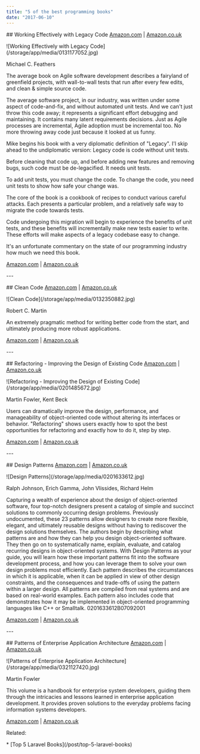 ```yaml
---
title: "5 of the best programming books"
date: "2017-06-10"
---
```


\## Working Effectively with Legacy Code [Amazon.com](https://www.amazon.com/gp/product/0131177052/ref=as_li_tl?ie=UTF8&tag=michaelbrooks-20&camp=1789&creative=9325&linkCode=as2&creativeASIN=0131177052&linkId=141de70c0206cc75b09a62a95d0679e7) | [Amazon.co.uk](https://www.amazon.co.uk/gp/product/B005OYHF0A/ref=as_li_tl?ie=UTF8&tag=wedeuk05-21&camp=1634&creative=6738&linkCode=as2&creativeASIN=B005OYHF0A&linkId=649ae44575d09f6754decf1da6e0b0aa)

!\[Working Effectively with Legacy Code\](/storage/app/media/0131177052.jpg)

Michael C. Feathers

The average book on Agile software development describes a fairyland of greenfield projects, with wall-to-wall tests that run after every few edits, and clean & simple source code.

The average software project, in our industry, was written under some aspect of code-and-fix, and without automated unit tests. And we can't just throw this code away; it represents a significant effort debugging and maintaining. It contains many latent requirements decisions. Just as Agile processes are incremental, Agile adoption must be incremental too. No more throwing away code just because it looked at us funny.

Mike begins his book with a very diplomatic definition of "Legacy". I'l skip ahead to the undiplomatic version: Legacy code is code without unit tests.

Before cleaning that code up, and before adding new features and removing bugs, such code must be de-legacified. It needs unit tests.

To add unit tests, you must change the code. To change the code, you need unit tests to show how safe your change was.

The core of the book is a cookbook of recipes to conduct various careful attacks. Each presents a particular problem, and a relatively safe way to migrate the code towards tests.

Code undergoing this migration will begin to experience the benefits of unit tests, and these benefits will incrementally make new tests easier to write. These efforts will make aspects of a legacy codebase easy to change.

It's an unfortunate commentary on the state of our programming industry how much we need this book.

[Amazon.com](https://www.amazon.com/gp/product/0131177052/ref=as_li_tl?ie=UTF8&tag=michaelbrooks-20&camp=1789&creative=9325&linkCode=as2&creativeASIN=0131177052&linkId=141de70c0206cc75b09a62a95d0679e7) | [Amazon.co.uk](https://www.amazon.co.uk/gp/product/B005OYHF0A/ref=as_li_tl?ie=UTF8&tag=wedeuk05-21&camp=1634&creative=6738&linkCode=as2&creativeASIN=B005OYHF0A&linkId=649ae44575d09f6754decf1da6e0b0aa)

\---

\## Clean Code [Amazon.com](https://www.amazon.com/gp/product/0132350882/ref=as_li_tl?ie=UTF8&tag=michaelbrooks-20&camp=1789&creative=9325&linkCode=as2&creativeASIN=0132350882&linkId=608ae6a39a076017f60898ca05140f6f) | [Amazon.co.uk](https://www.amazon.co.uk/gp/product/0132350882/ref=as_li_tl?ie=UTF8&tag=wedeuk05-21&camp=1634&creative=6738&linkCode=as2&creativeASIN=0132350882&linkId=24442b08823bdb85bcdc3fa065fa64d0)

!\[Clean Code\](/storage/app/media/0132350882.jpg)

Robert C. Martin

An extremely pragmatic method for writing better code from the start, and ultimately producing more robust applications.

[Amazon.com](https://www.amazon.com/gp/product/0132350882/ref=as_li_tl?ie=UTF8&tag=michaelbrooks-20&camp=1789&creative=9325&linkCode=as2&creativeASIN=0132350882&linkId=608ae6a39a076017f60898ca05140f6f) | [Amazon.co.uk](https://www.amazon.co.uk/gp/product/0132350882/ref=as_li_tl?ie=UTF8&tag=wedeuk05-21&camp=1634&creative=6738&linkCode=as2&creativeASIN=0132350882&linkId=24442b08823bdb85bcdc3fa065fa64d0)

\---

\## Refactoring - Improving the Design of Existing Code [Amazon.com](https://www.amazon.com/gp/product/0201485672/ref=as_li_tl?ie=UTF8&tag=michaelbrooks-20&camp=1789&creative=9325&linkCode=as2&creativeASIN=0201485672&linkId=00b05ee464d1e15ef958c607c30812c4) | [Amazon.co.uk](https://www.amazon.co.uk/gp/product/0201485672/ref=as_li_tl?ie=UTF8&tag=wedeuk05-21&camp=1634&creative=6738&linkCode=as2&creativeASIN=0201485672&linkId=3e20422c025bd9f504f2673c122151bd)

!\[Refactoring - Improving the Design of Existing Code\](/storage/app/media/0201485672.jpg)

Martin Fowler, Kent Beck

Users can dramatically improve the design, performance, and manageability of object-oriented code without altering its interfaces or behavior. "Refactoring" shows users exactly how to spot the best opportunities for refactoring and exactly how to do it, step by step.

[Amazon.com](https://www.amazon.com/gp/product/0201485672/ref=as_li_tl?ie=UTF8&tag=michaelbrooks-20&camp=1789&creative=9325&linkCode=as2&creativeASIN=0201485672&linkId=00b05ee464d1e15ef958c607c30812c4) | [Amazon.co.uk](https://www.amazon.co.uk/gp/product/0201633612/ref=as_li_tl?ie=UTF8&tag=wedeuk05-21&camp=1634&creative=6738&linkCode=as2&creativeASIN=0201633612&linkId=42806aed069b703b91e6e2278934cf0d)

\---

\## Design Patterns [Amazon.com](https://www.amazon.com/gp/product/0201633612/ref=as_li_tl?ie=UTF8&tag=michaelbrooks-20&camp=1789&creative=9325&linkCode=as2&creativeASIN=0201633612&linkId=ab1dd240babd8f45b5fa1038e3b189ec) | [Amazon.co.uk](https://www.amazon.co.uk/gp/product/0132350882/ref=as_li_tl?ie=UTF8&tag=wedeuk05-21&camp=1634&creative=6738&linkCode=as2&creativeASIN=0132350882&linkId=24442b08823bdb85bcdc3fa065fa64d0)

!\[Design Patterns\](/storage/app/media/0201633612.jpg)

Ralph Johnson, Erich Gamma, John Vlissides, Richard Helm

Capturing a wealth of experience about the design of object-oriented software, four top-notch designers present a catalog of simple and succinct solutions to commonly occurring design problems. Previously undocumented, these 23 patterns allow designers to create more flexible, elegant, and ultimately reusable designs without having to rediscover the design solutions themselves. The authors begin by describing what patterns are and how they can help you design object-oriented software. They then go on to systematically name, explain, evaluate, and catalog recurring designs in object-oriented systems. With Design Patterns as your guide, you will learn how these important patterns fit into the software development process, and how you can leverage them to solve your own design problems most efficiently. Each pattern describes the circumstances in which it is applicable, when it can be applied in view of other design constraints, and the consequences and trade-offs of using the pattern within a larger design. All patterns are compiled from real systems and are based on real-world examples. Each pattern also includes code that demonstrates how it may be implemented in object-oriented programming languages like C++ or Smalltalk. 0201633612B07092001

[Amazon.com](https://www.amazon.com/gp/product/0201633612/ref=as_li_tl?ie=UTF8&tag=michaelbrooks-20&camp=1789&creative=9325&linkCode=as2&creativeASIN=0201633612&linkId=ab1dd240babd8f45b5fa1038e3b189ec) | [Amazon.co.uk](https://www.amazon.co.uk/gp/product/0201633612/ref=as_li_tl?ie=UTF8&tag=wedeuk05-21&camp=1634&creative=6738&linkCode=as2&creativeASIN=0201633612&linkId=42806aed069b703b91e6e2278934cf0d)

\---

\## Patterns of Enterprise Application Architecture [Amazon.com](https://www.amazon.com/gp/product/0321127420/ref=as_li_tl?ie=UTF8&tag=michaelbrooks-20&camp=1789&creative=9325&linkCode=as2&creativeASIN=0321127420&linkId=54722d670efe3c7128b2d99926278ea7) | [Amazon.co.uk](https://www.amazon.co.uk/gp/product/0321127420/ref=as_li_tl?ie=UTF8&tag=wedeuk05-21&camp=1634&creative=6738&linkCode=as2&creativeASIN=0321127420&linkId=0d7a8480cdb91aa48d6c3b67b17675e3)

!\[Patterns of Enterprise Application Architecture\](/storage/app/media/0321127420.jpg)

Martin Fowler

This volume is a handbook for enterprise system developers, guiding them through the intricacies and lessons learned in enterprise application development. It provides proven solutions to the everyday problems facing information systems developers.

[Amazon.com](https://www.amazon.com/gp/product/0321127420/ref=as_li_tl?ie=UTF8&tag=michaelbrooks-20&camp=1789&creative=9325&linkCode=as2&creativeASIN=0321127420&linkId=54722d670efe3c7128b2d99926278ea7) | [Amazon.co.uk](https://www.amazon.co.uk/gp/product/0321127420/ref=as_li_tl?ie=UTF8&tag=wedeuk05-21&camp=1634&creative=6738&linkCode=as2&creativeASIN=0321127420&linkId=0d7a8480cdb91aa48d6c3b67b17675e3)

Related:

\* \[Top 5 Laravel Books\](/post/top-5-laravel-books)
